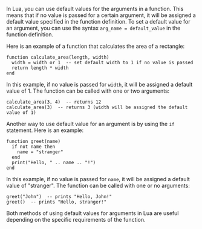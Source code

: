 In Lua, you can use default values for the arguments in a function. This means that if no value is passed for a certain argument, it will be assigned a default value specified in the function definition. To set a default value for an argument, you can use the syntax `arg_name = default_value` in the function definition.

Here is an example of a function that calculates the area of a rectangle:

```
function calculate_area(length, width)
  width = width or 1  -- set default width to 1 if no value is passed
  return length * width
end
```

In this example, if no value is passed for `width`, it will be assigned a default value of 1. The function can be called with one or two arguments:

```
calculate_area(3, 4)  -- returns 12
calculate_area(3)  -- returns 3 (width will be assigned the default value of 1)
```

Another way to use default value for an argument is by using the `if` statement. Here is an example:

```
function greet(name)
  if not name then
    name = "stranger"
  end
  print("Hello, " .. name .. "!")
end
```

In this example, if no value is passed for `name`, it will be assigned a default value of "stranger". The function can be called with one or no arguments:

```
greet("John")  -- prints "Hello, John!"
greet()  -- prints "Hello, stranger!"
```

Both methods of using default values for arguments in Lua are useful depending on the specific requirements of the function.